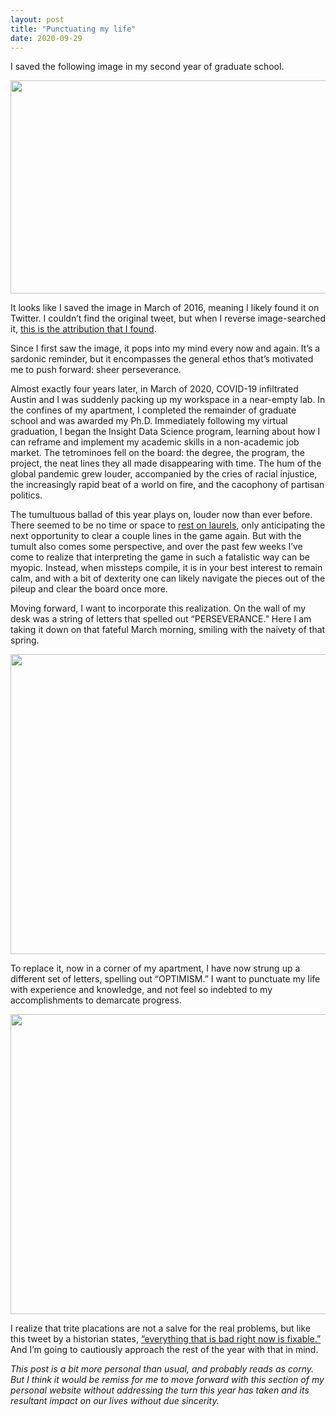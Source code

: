 ```yaml
---
layout: post
title: "Punctuating my life"
date: 2020-09-29
---
```


I saved the following image in my second year of graduate school. 

<img src="https://live.staticflickr.com/65535/50399517847_092da46871_z.jpg" width="640" height="341">

It looks like I saved the image in March of 2016, meaning I likely found it on Twitter. I couldn’t find the original tweet, but when I reverse image-searched it, <a href="https://quoteinvestigator.com/2013/06/30/tetris-lesson/" target="_blank">this is the attribution that I found</a>. 

Since I first saw the image, it pops into my mind every now and again. It’s a sardonic reminder, but it encompasses the general ethos that’s motivated me to push forward: sheer perseverance. 

Almost exactly four years later, in March of 2020, COVID-19 infiltrated Austin and I was suddenly packing up my workspace in a near-empty lab. In the confines of my apartment, I completed the remainder of graduate school and was awarded my Ph.D. Immediately following my virtual graduation, I began the Insight Data Science program, learning about how I can reframe and implement my academic skills in a non-academic job market. The tetrominoes fell on the board: the degree, the program, the project, the neat lines they all made disappearing with time. The hum of the global pandemic grew louder, accompanied by the cries of racial injustice, the increasingly rapid beat of a world on fire, and the cacophony of partisan politics.

The tumultuous ballad of this year plays on, louder now than ever before. There seemed to be no time or space to <a href="https://idioms.thefreedictionary.com/rest+on+laurels" target="_blank">rest on laurels</a>, only anticipating the next opportunity to clear a couple lines in the game again. But with the tumult also comes some perspective, and over the past few weeks I’ve come to realize that interpreting the game in such a fatalistic way can be myopic. Instead, when missteps compile, it is in your best interest to remain calm, and with a bit of dexterity one can likely navigate the pieces out of the pileup and clear the board once more. 

Moving forward, I want to incorporate this realization. On the wall of my desk was a string of letters that spelled out “PERSEVERANCE.” Here I am taking it down on that fateful March morning, smiling with the naivety of that spring.

<img src="https://live.staticflickr.com/65535/50399518682_cd68c7f6b2_z.jpg" width="640" height="480">

To replace it, now in a corner of my apartment, I have now strung up a different set of letters, spelling out “OPTIMISM.” I want to punctuate my life with experience and knowledge, and not feel so indebted to my accomplishments to demarcate progress. 

<img src="https://live.staticflickr.com/65535/50398667688_087204a3b9_z.jpg" width="640" height="480">

I realize that trite placations are not a salve for the real problems, but like this tweet by a historian states, <a href="https://twitter.com/Lollardfish/status/1310770262179160065" target="_blank">“everything that is bad right now is fixable.”</a> And I’m going to cautiously approach the rest of the year with that in mind.

<i>This post is a bit more personal than usual, and probably reads as corny. But I think it would be remiss for me to move forward with this section of my personal website without addressing the turn this year has taken and its resultant impact on our lives without due sincerity.</i>
